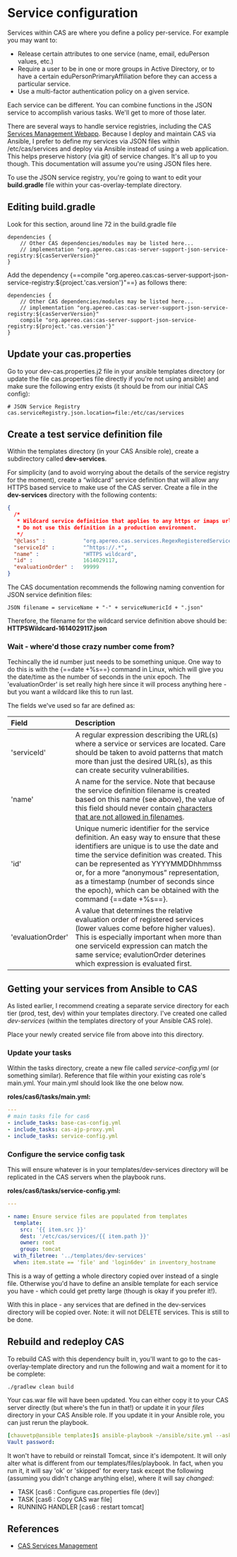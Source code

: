 # Service configuration

Services within CAS are where you define a policy per-service.  For example you may want to:

* Release certain attributes to one service (name, email, eduPerson values, etc.)
* Require a user to be in one or more groups in Active Directory, or to have a certain eduPersonPrimaryAffiliation before they can access a particular service.
* Use a multi-factor authentication policy on a given service.

Each service can be different.  You can combine functions in the JSON service to accomplish various tasks.  We'll get to more of those later.

There are several ways to handle service registries, including the CAS [Services Management Webapp](https://apereo.github.io/cas/6.2.x/services/Installing-ServicesMgmt-Webapp.html).  Because I deploy and maintain CAS via Ansible, I prefer to define my services via JSON files within /etc/cas/services and deploy via Ansible instead of using a web application.  This helps preserve history (via git) of service changes.  It's all up to you though.  This documentation will assume you're using JSON files here.

To use the JSON service registry, you're going to want to edit your **build.gradle** file within your cas-overlay-template directory.

## Editing build.gradle
Look for this section, around line 72 in the build.gradle file

```
dependencies {
    // Other CAS dependencies/modules may be listed here...
    // implementation "org.apereo.cas:cas-server-support-json-service-registry:${casServerVersion}"
}
```

Add the dependency {==compile "org.apereo.cas:cas-server-support-json-service-registry:${project.'cas.version'}"==} as follows there:


```
dependencies {
    // Other CAS dependencies/modules may be listed here...
    // implementation "org.apereo.cas:cas-server-support-json-service-registry:${casServerVersion}"
    compile "org.apereo.cas:cas-server-support-json-service-registry:${project.'cas.version'}"
}
```

## Update your cas.properties
Go to your dev-cas.properties.j2 file in your ansible templates directory (or update the file cas.properties file directly if you're not using ansible) and make sure the following entry exists (it should be from our initial CAS config):

```
# JSON Service Registry
cas.serviceRegistry.json.location=file:/etc/cas/services
```

## Create a test service definition file
Within the templates directory (in your CAS Ansible role), create a subdirectory called **dev-services**.

For simplicity (and to avoid worrying about the details of the service registry for the moment), create a “wildcard” service definition that will allow any HTTPS based service to make use of the CAS server.  Create a file in the **dev-services** directory with the following contents:

``` json
{
  /*
   * Wildcard service definition that applies to any https or imaps url.
   * Do not use this definition in a production environment.
   */
  "@class" :            "org.apereo.cas.services.RegexRegisteredService",
  "serviceId" :         "^https://.*",
  "name" :              "HTTPS wildcard",
  "id" :                1614029117,
  "evaluationOrder" :   99999
}
```

The CAS documentation recommends the following naming convention for JSON service definition files:

```
JSON filename = serviceName + "-" + serviceNumericId + ".json"
```

Therefore, the filename for the wildcard service definition above should be: **HTTPSWildcard-1614029117.json**

### Wait - where'd those crazy number come from?
Techincally the id number just needs to be something unique.  One way to do this is with the {==date +%s==} command in Linux, which will give you the date/time as the number of seconds in the unix epoch.  The 'evaluationOrder' is set really high here since it will process anything here - but you want a wildcard like this to run last.

The fields we've used so far are defined as:

| Field         | Description                           |
| :----------   | :-----------------------------------  |
| 'serviceId'   | A regular expression describing the URL(s) where a service or services are located. Care should be taken to avoid patterns that match more than just the desired URL(s), as this can create security vulnerabilities.  |
| 'name'        | A name for the service. Note that because the service definition filename is created based on this name (see above), the value of this field should never contain [characters that are not allowed in filenames](https://en.wikipedia.org/wiki/Filename#Reserved_characters_and_words).|
| 'id'          | Unique numeric identifier for the service definition. An easy way to ensure that these identifiers are unique is to use the date and time the service definition was created. This can be represented as YYYYMMDDhhmmss or, for a more “anonymous” representation, as a timestamp (number of seconds since the epoch), which can be obtained with the command {==date +%s==}. |
| 'evaluationOrder' | A value that determines the relative evaluation order of registered services (lower values come before higher values). This is especially important when more than one serviceId expression can match the same service; evalutionOrder deterines which expression is evaluated first. |


## Getting your services from Ansible to CAS
As listed earlier, I recommend creating a separate service directory for each tier (prod, test, dev) within your templates directory.  I've created one called *dev-services* (within the templates directory of your Ansible CAS role).

Place your newly created service file from above into this directory.

### Update your tasks
Within the tasks directory, create a new file called *service-config.yml* (or something similar).  Reference that file within your existing cas role's main.yml.  Your main.yml should look like the one below now.

**roles/cas6/tasks/main.yml:**
``` yaml
---
# main tasks file for cas6
- include_tasks: base-cas-config.yml
- include_tasks: cas-ajp-proxy.yml
- include_tasks: service-config.yml

```

### Configure the service config task
This will ensure whatever is in your templates/dev-services directory will be replicated in the CAS servers when the playbook runs.

**roles/cas6/tasks/service-config.yml:**
``` yaml
---

- name: Ensure service files are populated from templates
  template:
    src: '{{ item.src }}'
    dest: '/etc/cas/services/{{ item.path }}'
    owner: root
    group: tomcat
  with_filetree: '../templates/dev-services'
  when: item.state == 'file' and 'login6dev' in inventory_hostname
```

This is a way of getting a whole directory copied over instead of a single file.  Otherwise you'd have to define an ansible template for each service you have - which could get pretty large (though is okay if you prefer it!).

With this in place - any services that are defined in the dev-services directory will be copied over.  Note: it will not DELETE services.  This is still to be done.


## Rebuild and redeploy CAS
To rebuild CAS with this dependency built in, you'll want to go to the cas-overlay-template directory and run the following and wait a moment for it to be complete:
```
./gradlew clean build
```

Your cas.war file will have been updated.  You can either copy it to your CAS server directly (but where's the fun in that!) or update it in your *files* directory in your CAS Ansible role.  If you update it in your Ansible role, you can just rerun the playbook.

``` yaml
[chauvetp@ansible templates]$ ansible-playbook ~/ansible/site.yml --ask-vault-pass --limit <your_CAS_server>
Vault password: 
```

It won't have to rebuild or reinstall Tomcat, since it's idempotent.  It will only alter what is different from our templates/files/playbook.  In fact, when you run it, it will say 'ok' or 'skipped' for every task except the following (assuming you didn't change anything else), where it will say *changed*:

* TASK [cas6 : Configure cas.properties file (dev)]
* TASK [cas6 : Copy CAS war file]
* RUNNING HANDLER [cas6 : restart tomcat] 


## References
* [CAS Services Management](https://apereo.github.io/cas/6.2.x/services/Service-Management.html#service-management)